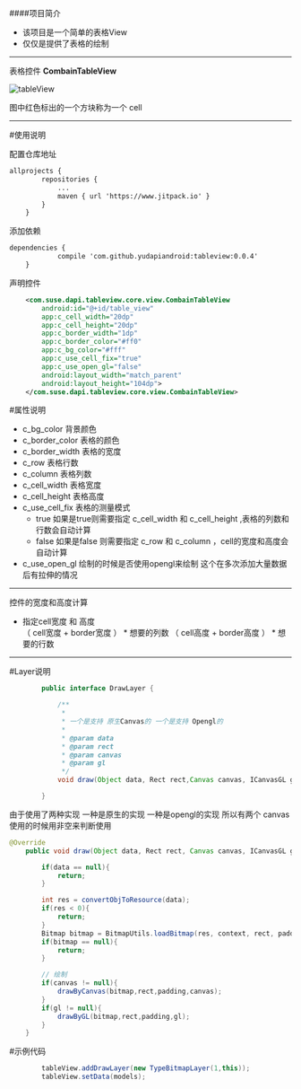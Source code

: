 ####项目简介
- 该项目是一个简单的表格View
- 仅仅是提供了表格的绘制

---
表格控件 **CombainTableView**

![tableView](https://github.com/yudapiandroid/tableview/blob/master/images/table_view.jpg)

图中红色标出的一个方块称为一个 cell

---

#使用说明

配置仓库地址
```xml
allprojects {
		repositories {
			...
			maven { url 'https://www.jitpack.io' }
		}
	}
```

添加依赖
```xml
dependencies {
	        compile 'com.github.yudapiandroid:tableview:0.0.4'
	}
```

声明控件
```xml
    <com.suse.dapi.tableview.core.view.CombainTableView
        android:id="@+id/table_view"
        app:c_cell_width="20dp"
        app:c_cell_height="20dp"
        app:c_border_width="1dp"
        app:c_border_color="#ff0"
        app:c_bg_color="#fff"
        app:c_use_cell_fix="true"
        app:c_use_open_gl="false"
        android:layout_width="match_parent"
        android:layout_height="104dp">
    </com.suse.dapi.tableview.core.view.CombainTableView>
```

#属性说明
- c_bg_color 背景颜色
- c_border_color 表格的颜色
- c_border_width 表格的宽度
- c_row 表格行数
- c_column 表格列数
- c_cell_width 表格宽度
- c_cell_height 表格高度
- c_use_cell_fix 表格的测量模式
    - true 如果是true则需要指定 c_cell_width 和 c_cell_height ,表格的列数和行数会自动计算
    - false 如果是false 则需要指定 c_row 和 c_column ，cell的宽度和高度会自动计算
- c_use_open_gl 绘制的时候是否使用opengl来绘制 这个在多次添加大量数据后有拉伸的情况


---

控件的宽度和高度计算

- 指定cell宽度 和 高度 <br/>
  （ cell宽度 + border宽度 ） * 想要的列数
  （ cell高度 + border高度 ） * 想要的行数


---

#Layer说明
```java
        public interface DrawLayer {

            /**
             *
             * 一个是支持 原生Canvas的 一个是支持 Opengl的
             *
             * @param data
             * @param rect
             * @param canvas
             * @param gl
             */
            void draw(Object data, Rect rect,Canvas canvas, ICanvasGL gl);

        }
```

由于使用了两种实现 一种是原生的实现 一种是opengl的实现 所以有两个 canvas
使用的时候用非空来判断使用
```java
@Override
    public void draw(Object data, Rect rect, Canvas canvas, ICanvasGL gl) {

        if(data == null){
            return;
        }

        int res = convertObjToResource(data);
        if(res < 0){
            return;
        }
        Bitmap bitmap = BitmapUtils.loadBitmap(res, context, rect, padding);
        if(bitmap == null){
            return;
        }

        // 绘制
        if(canvas != null){
            drawByCanvas(bitmap,rect,padding,canvas);
        }
        if(gl != null){
            drawByGL(bitmap,rect,padding,gl);
        }
    }
```

#示例代码

```java
        tableView.addDrawLayer(new TypeBitmapLayer(1,this));
        tableView.setData(models);
```